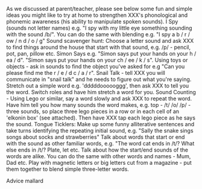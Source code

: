 


As we discussed at parent/teacher, please see below some fun and simple ideas you might like to try at home to strengthen XXX's phonological and phonemic awareness (his ability to manipulate spoken sounds).
I Spy (sounds not letter names) e.g. "I spy with my little eye something sounding with the sound /b/". You can do the same with blending e.g. "I spy a b / r / ow / n d / o / g"
Sound scavenger hunt: Choose a letter sound and ask XXX to find things around the house that start with that sound, e.g. /p/ - pencil, pot, pan, pillow etc.
Simon Says e.g. "Simon says put your hands on your h / ea / d". "Simon says put your hands on your ch / ee / k / s".
Using toys or objects - ask in sounds to find the object you've asked for e.g "Can you please find me the r / e / d c / a / r".
Snail Talk - tell XXX you will communicate in "snail talk" and he needs to figure out what you're saying. Stretch out a simple word e.g. 'dddddoooooggg', then ask XXX to tell you the word. Switch roles and have him stretch a word for you.
Sound Counting - Using Lego or similar, say a word slowly and ask XXX to repeat the word. Have him tell you how many sounds the word makes, e.g. top - /t/ /o/ /p/ - three sounds, so place three lego pieces in a row or in each cell of an 'elkonin box' (see attached). Then have XXX tap each lego piece as he says the sound.
Tongue Ticklers: Make up some funny alliterative sentences and take turns identifying the repeating initial sound, e.g. "Sally the snake sings songs about socks and strawberries"
Talk about words that start or end with the sound as other familiar words, e.g. "The word cat ends in /t/? What else ends in /t/? Plate, let etc. Talk about how the start/end sounds of the words are alike. You can do the same with other words and names - Mum, Dad etc.
Play with magnetic letters or big letters cut from a magazine - put them together to blend simple three-letter words.


Advice mallard
